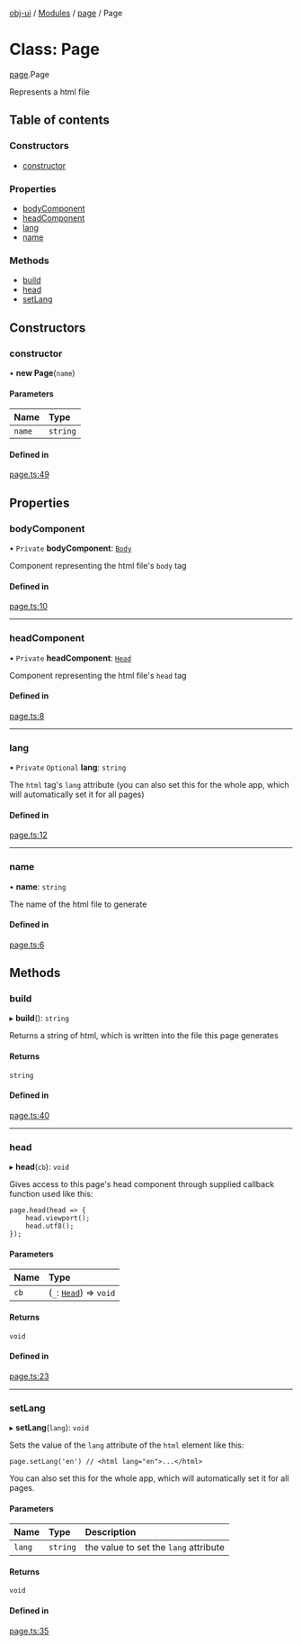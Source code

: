 [obj-ui](../README.md) / [Modules](../modules.md) / [page](../modules/page.md) / Page

# Class: Page

[page](../modules/page.md).Page

Represents a html file

## Table of contents

### Constructors

- [constructor](page.Page.md#constructor)

### Properties

- [bodyComponent](page.Page.md#bodycomponent)
- [headComponent](page.Page.md#headcomponent)
- [lang](page.Page.md#lang)
- [name](page.Page.md#name)

### Methods

- [build](page.Page.md#build)
- [head](page.Page.md#head)
- [setLang](page.Page.md#setlang)

## Constructors

### constructor

• **new Page**(`name`)

#### Parameters

| Name | Type |
| :------ | :------ |
| `name` | `string` |

#### Defined in

[page.ts:49](https://github.com/finleyowen/obj-ui/blob/3898f58/src/page.ts#L49)

## Properties

### bodyComponent

• `Private` **bodyComponent**: [`Body`](page.Body.md)

Component representing the html file's `body` tag

#### Defined in

[page.ts:10](https://github.com/finleyowen/obj-ui/blob/3898f58/src/page.ts#L10)

___

### headComponent

• `Private` **headComponent**: [`Head`](page.Head.md)

Component representing the html file's `head` tag

#### Defined in

[page.ts:8](https://github.com/finleyowen/obj-ui/blob/3898f58/src/page.ts#L8)

___

### lang

• `Private` `Optional` **lang**: `string`

The `html` tag's `lang` attribute (you can also set this for the whole app, which will automatically set it for all pages)

#### Defined in

[page.ts:12](https://github.com/finleyowen/obj-ui/blob/3898f58/src/page.ts#L12)

___

### name

• **name**: `string`

The name of the html file to generate

#### Defined in

[page.ts:6](https://github.com/finleyowen/obj-ui/blob/3898f58/src/page.ts#L6)

## Methods

### build

▸ **build**(): `string`

Returns a string of html, which is written into the file this page generates

#### Returns

`string`

#### Defined in

[page.ts:40](https://github.com/finleyowen/obj-ui/blob/3898f58/src/page.ts#L40)

___

### head

▸ **head**(`cb`): `void`

Gives access to this page's head component through supplied callback function used like this:
```
page.head(head => {
    head.viewport();
    head.utf8();
});
```

#### Parameters

| Name | Type |
| :------ | :------ |
| `cb` | (`_`: [`Head`](page.Head.md)) => `void` |

#### Returns

`void`

#### Defined in

[page.ts:23](https://github.com/finleyowen/obj-ui/blob/3898f58/src/page.ts#L23)

___

### setLang

▸ **setLang**(`lang`): `void`

Sets the value of the `lang` attribute of the `html` element like this:
```
page.setLang('en') // <html lang="en">...</html>
```
You can also set this for the whole app, which will automatically set it for all pages.

#### Parameters

| Name | Type | Description |
| :------ | :------ | :------ |
| `lang` | `string` | the value to set the `lang` attribute |

#### Returns

`void`

#### Defined in

[page.ts:35](https://github.com/finleyowen/obj-ui/blob/3898f58/src/page.ts#L35)
